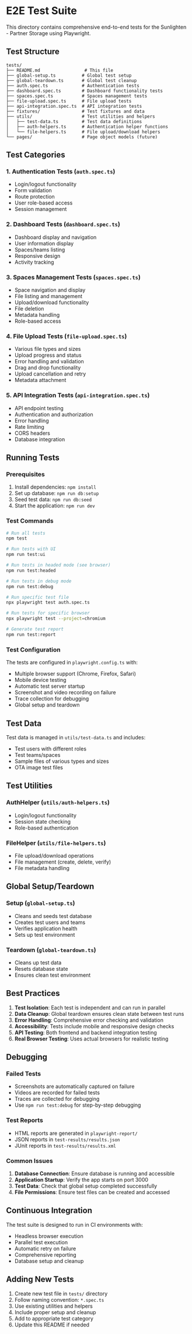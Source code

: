 # E2E Test Suite

This directory contains comprehensive end-to-end tests for the Sunlighten - Partner Storage using Playwright.

## Test Structure

```
tests/
├── README.md                 # This file
├── global-setup.ts          # Global test setup
├── global-teardown.ts       # Global test cleanup
├── auth.spec.ts             # Authentication tests
├── dashboard.spec.ts        # Dashboard functionality tests
├── spaces.spec.ts           # Spaces management tests
├── file-upload.spec.ts      # File upload tests
├── api-integration.spec.ts  # API integration tests
├── fixtures/                # Test fixtures and data
├── utils/                   # Test utilities and helpers
│   ├── test-data.ts         # Test data definitions
│   ├── auth-helpers.ts      # Authentication helper functions
│   └── file-helpers.ts      # File upload/download helpers
└── pages/                   # Page object models (future)
```

## Test Categories

### 1. Authentication Tests (`auth.spec.ts`)
- Login/logout functionality
- Form validation
- Route protection
- User role-based access
- Session management

### 2. Dashboard Tests (`dashboard.spec.ts`)
- Dashboard display and navigation
- User information display
- Spaces/teams listing
- Responsive design
- Activity tracking

### 3. Spaces Management Tests (`spaces.spec.ts`)
- Space navigation and display
- File listing and management
- Upload/download functionality
- File deletion
- Metadata handling
- Role-based access

### 4. File Upload Tests (`file-upload.spec.ts`)
- Various file types and sizes
- Upload progress and status
- Error handling and validation
- Drag and drop functionality
- Upload cancellation and retry
- Metadata attachment

### 5. API Integration Tests (`api-integration.spec.ts`)
- API endpoint testing
- Authentication and authorization
- Error handling
- Rate limiting
- CORS headers
- Database integration

## Running Tests

### Prerequisites
1. Install dependencies: `npm install`
2. Set up database: `npm run db:setup`
3. Seed test data: `npm run db:seed`
4. Start the application: `npm run dev`

### Test Commands

```bash
# Run all tests
npm test

# Run tests with UI
npm run test:ui

# Run tests in headed mode (see browser)
npm run test:headed

# Run tests in debug mode
npm run test:debug

# Run specific test file
npx playwright test auth.spec.ts

# Run tests for specific browser
npx playwright test --project=chromium

# Generate test report
npm run test:report
```

### Test Configuration

The tests are configured in `playwright.config.ts` with:
- Multiple browser support (Chrome, Firefox, Safari)
- Mobile device testing
- Automatic test server startup
- Screenshot and video recording on failure
- Trace collection for debugging
- Global setup and teardown

## Test Data

Test data is managed in `utils/test-data.ts` and includes:
- Test users with different roles
- Test teams/spaces
- Sample files of various types and sizes
- OTA image test files

## Test Utilities

### AuthHelper (`utils/auth-helpers.ts`)
- Login/logout functionality
- Session state checking
- Role-based authentication

### FileHelper (`utils/file-helpers.ts`)
- File upload/download operations
- File management (create, delete, verify)
- File metadata handling

## Global Setup/Teardown

### Setup (`global-setup.ts`)
- Cleans and seeds test database
- Creates test users and teams
- Verifies application health
- Sets up test environment

### Teardown (`global-teardown.ts`)
- Cleans up test data
- Resets database state
- Ensures clean test environment

## Best Practices

1. **Test Isolation**: Each test is independent and can run in parallel
2. **Data Cleanup**: Global teardown ensures clean state between test runs
3. **Error Handling**: Comprehensive error checking and validation
4. **Accessibility**: Tests include mobile and responsive design checks
5. **API Testing**: Both frontend and backend integration testing
6. **Real Browser Testing**: Uses actual browsers for realistic testing

## Debugging

### Failed Tests
- Screenshots are automatically captured on failure
- Videos are recorded for failed tests
- Traces are collected for debugging
- Use `npm run test:debug` for step-by-step debugging

### Test Reports
- HTML reports are generated in `playwright-report/`
- JSON reports in `test-results/results.json`
- JUnit reports in `test-results/results.xml`

### Common Issues
1. **Database Connection**: Ensure database is running and accessible
2. **Application Startup**: Verify the app starts on port 3000
3. **Test Data**: Check that global setup completed successfully
4. **File Permissions**: Ensure test files can be created and accessed

## Continuous Integration

The test suite is designed to run in CI environments with:
- Headless browser execution
- Parallel test execution
- Automatic retry on failure
- Comprehensive reporting
- Database setup and cleanup

## Adding New Tests

1. Create new test file in `tests/` directory
2. Follow naming convention: `*.spec.ts`
3. Use existing utilities and helpers
4. Include proper setup and cleanup
5. Add to appropriate test category
6. Update this README if needed
